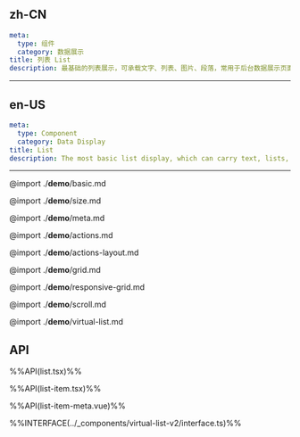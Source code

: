 ## zh-CN
```yaml
meta:
  type: 组件
  category: 数据展示
title: 列表 List
description: 最基础的列表展示，可承载文字、列表、图片、段落，常用于后台数据展示页面。
```
---
## en-US
```yaml
meta:
  type: Component
  category: Data Display
title: List
description: The most basic list display, which can carry text, lists, pictures, and paragraphs, and is often used in the background data display page.
```
---

@import ./__demo__/basic.md

@import ./__demo__/size.md

@import ./__demo__/meta.md

@import ./__demo__/actions.md

@import ./__demo__/actions-layout.md

@import ./__demo__/grid.md

@import ./__demo__/responsive-grid.md

@import ./__demo__/scroll.md

@import ./__demo__/virtual-list.md

## API

%%API(list.tsx)%%

%%API(list-item.tsx)%%

%%API(list-item-meta.vue)%%

%%INTERFACE(../_components/virtual-list-v2/interface.ts)%%
